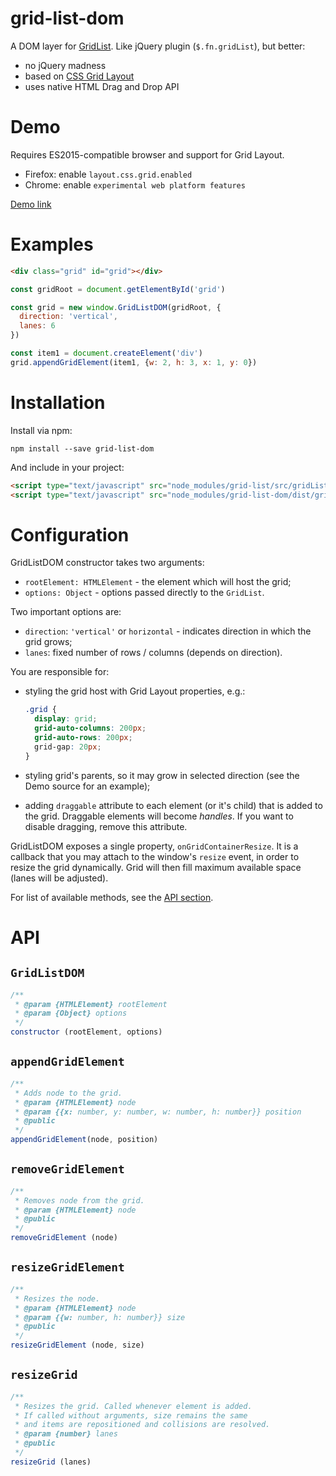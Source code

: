 # grid-list-dom

A DOM layer for [GridList](https://github.com/hootsuite/grid). Like
jQuery plugin (`$.fn.gridList`), but better:
* no jQuery madness
* based on [CSS Grid Layout](https://www.w3.org/TR/css-grid-1/)
* uses native HTML Drag and Drop API

# Demo

Requires ES2015-compatible browser and support for Grid Layout.

* Firefox: enable `layout.css.grid.enabled`
* Chrome: enable `experimental web platform features`

[Demo link](https://rawgit.com/mliszcz/grid-list-dom/master/index.html)

# Examples

```html
<div class="grid" id="grid"></div>
```

```javascript
const gridRoot = document.getElementById('grid')

const grid = new window.GridListDOM(gridRoot, {
  direction: 'vertical',
  lanes: 6
})

const item1 = document.createElement('div')
grid.appendGridElement(item1, {w: 2, h: 3, x: 1, y: 0})
```

# Installation

Install via npm:

```
npm install --save grid-list-dom
```

And include in your project:

```html
<script type="text/javascript" src="node_modules/grid-list/src/gridList.js"></script>
<script type="text/javascript" src="node_modules/grid-list-dom/dist/grid-list-dom.js"></script>
```

# Configuration

GridListDOM constructor takes two arguments:
* `rootElement: HTMLElement` - the element which will host the grid;
* `options: Object` - options passed directly to the `GridList`.

Two important options are:
* `direction`: `'vertical'` or `horizontal` - indicates direction in which
  the grid grows;
* `lanes`: fixed number of rows / columns (depends on direction).

You are responsible for:
* styling the grid host with Grid Layout properties, e.g.:

  ```css
  .grid {
    display: grid;
    grid-auto-columns: 200px;
    grid-auto-rows: 200px;
    grid-gap: 20px;
  }
  ```
* styling grid's parents, so it may grow in selected direction (see the Demo
  source for an example);
* adding `draggable` attribute to each element (or it's child) that is added
  to the grid. Draggable elements will become *handles*. If you want to disable
  dragging, remove this attribute.

GridListDOM exposes a single property, `onGridContainerResize`. It is a
callback that you may attach to the window's `resize` event, in order to
resize the grid dynamically. Grid will then fill maximum available space
(lanes will be adjusted).

For list of available methods, see the [API section](#api).

# API

## `GridListDOM`

```javascript
/**
 * @param {HTMLElement} rootElement
 * @param {Object} options
 */
constructor (rootElement, options)
```

## `appendGridElement`

```javascript
/**
 * Adds node to the grid.
 * @param {HTMLElement} node
 * @param {{x: number, y: number, w: number, h: number}} position
 * @public
 */
appendGridElement(node, position)
```

## `removeGridElement`

```javascript
/**
 * Removes node from the grid.
 * @param {HTMLElement} node
 * @public
 */
removeGridElement (node)
```

## `resizeGridElement`

```javascript
/**
 * Resizes the node.
 * @param {HTMLElement} node
 * @param {{w: number, h: number}} size
 * @public
 */
resizeGridElement (node, size)
```

## `resizeGrid`

```javascript
/**
 * Resizes the grid. Called whenever element is added.
 * If called without arguments, size remains the same
 * and items are repositioned and collisions are resolved.
 * @param {number} lanes
 * @public
 */
resizeGrid (lanes)
```
